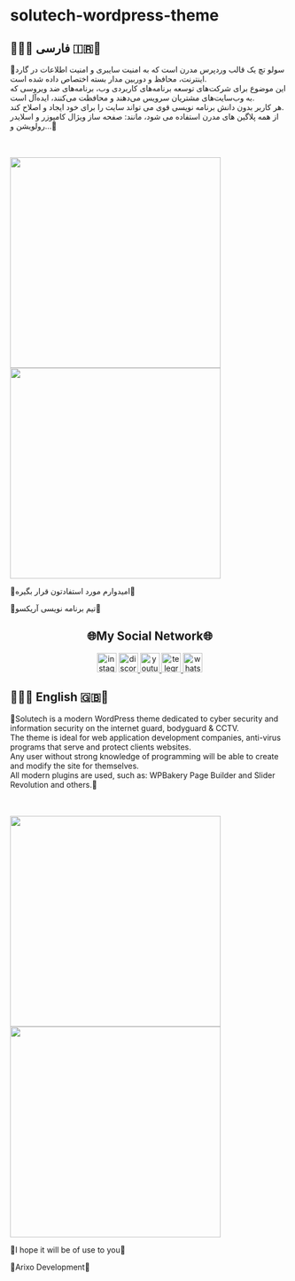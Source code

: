 # solutech-wordpress-theme
<h2>💜🇮🇷 فارسی 🇮🇷💜</h2>
<p>🌹سولو تچ یک قالب وردپرس مدرن است که به امنیت سایبری و امنیت اطلاعات در گارد اینترنت، محافظ و دوربین مدار بسته اختصاص داده شده است.<br> این موضوع برای شرکت‌های توسعه برنامه‌های کاربردی وب، برنامه‌های ضد ویروسی که به وب‌سایت‌های مشتریان سرویس می‌دهند و محافظت می‌کنند، ایده‌آل است.<br> هر کاربر بدون دانش برنامه نویسی قوی می تواند سایت را برای خود ایجاد و اصلاح کند.<br> از همه پلاگین های مدرن استفاده می شود، مانند: صفحه ساز ویژال کامپوزر و اسلایدر رولویشن و...🌹</p>
  <br>
  <br>
  <div>
  <img src="https://mrarian.ir/github/demoensolutech.png" height="380" >
  <img src="https://mrarian.ir/github/demoensolutech2.png" height="380" >
      </div>
      <p>🔰امیدوارم مورد استفادتون قرار بگیره🔰</p>
      <p>💜تیم برنامه نویسی آریکسو💜</p>
      <h2 align="center">🌐My Social Network🌐</h2>
      <div align="center"> 

  <a href="https://instagram.com/arianpashae" target="_blank">
    <img src="https://img.shields.io/static/v1?message=instagram&logo=instagram&label=&color=E4405F&logoColor=white&labelColor=&style=flat" height="35" alt="instagram logo"  /></a>
  <a href="https://discord.gg/ZdHqFgbb4X" target="_blank">
    <img src="https://img.shields.io/static/v1?message=Discord&logo=discord&label=&color=7289DA&logoColor=white&labelColor=&style=flat" height="35" alt="discord logo"  />

  </a>
  <a href="https://youtube.com/channel/UCVGyudTRJBkRWJBoNEYUsM" target="_blank">
    <img src="https://img.shields.io/static/v1?message=Youtube&logo=youtube&label=&color=FF0000&logoColor=white&labelColor=&style=flat" height="35" alt="youtube logo"  />
  </a>
  <a href="https://t.me/webkhooneh" target="_blank">
    <img src="https://img.shields.io/static/v1?message=Telegram&logo=telegram&label=&color=2CA5E0&logoColor=white&labelColor=&style=flat" height="35" alt="telegram logo"  />
  </a>
  <a href="https://wa.me/message/OIP26GZ2R4B6J1" target="_blank">
    <img src="https://img.shields.io/static/v1?message=Whatsapp&logo=whatsapp&label=&color=25D366&logoColor=white&labelColor=&style=flat" height="35" alt="whatsapp logo"  />
  </a>
  </div>
  <h2>💜🇬🇧 English 🇬🇧💜</h2>
<p>🌹Solutech is a modern WordPress theme dedicated to cyber security and information security on the internet guard, bodyguard & CCTV.<br> The theme is ideal for web application development companies, anti-virus programs that serve and protect clients websites.<br> Any user without strong knowledge of programming will be able to create and modify the site for themselves.<br> All modern plugins are used, such as: WPBakery Page Builder and Slider Revolution and others.🌹</p>
  <br>
  <br>
  <div>
  <img src="https://mrarian.ir/github/demoensolutech.png" height="380" >
  <img src="https://mrarian.ir/github/demoensolutech2.png" height="380" >
      </div>
      <p>🔰I hope it will be of use to you🔰</p>
      <p>💜Arixo Development💜</p>



